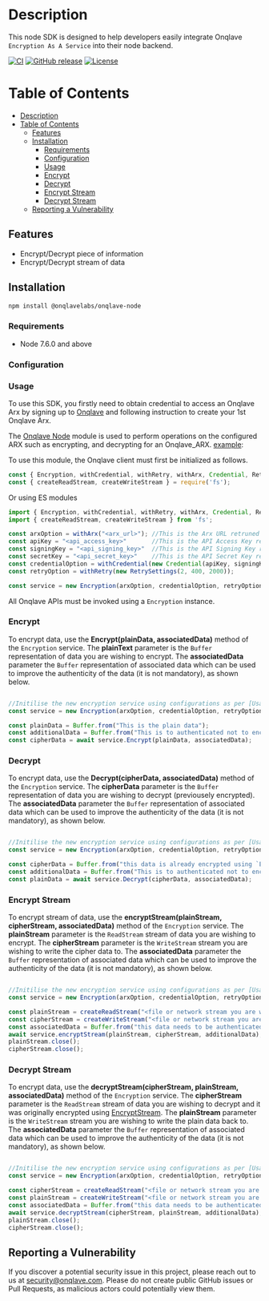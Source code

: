 # Description
This node SDK is designed to help developers easily integrate Onqlave `Encryption As A Service` into their node backend.

[![CI](https://img.shields.io/static/v1?label=CI&message=passing&color=green?style=plastic&logo=github)](https://github.com/onqlavelabs/onqlave-node/actions)
[![GitHub release](https://badge.fury.io/js/onqlave-node.svg)](https://www.npmjs.com/package/onqlave-node)
[![License](https://img.shields.io/github/license/onqlavelabs/onqlave-node)](https://github.com/onqlavelabs/onqlave-node/blob/main/LICENSE)


# Table of Contents

- [Description](#description)
- [Table of Contents](#table-of-contents)
	- [Features](#features)
	- [Installation](#installation)
		- [Requirements](#requirements)
		- [Configuration](#configuration)
		- [Usage](#usage)
		- [Encrypt](#encrypt)
		- [Decrypt](#decrypt)
		- [Encrypt Stream](#encrypt-stream)
		- [Decrypt Stream](#decrypt-stream)
	- [Reporting a Vulnerability](#reporting-a-vulnerability)


## Features

- Encrypt/Decrypt piece of information
- Encrypt/Decrypt stream of data

## Installation
```sh
npm install @onqlavelabs/onqlave-node

```
### Requirements
- Node 7.6.0 and above

### Configuration


### Usage

To use this SDK, you firstly need to obtain credential to access an Onqlave Arx by signing up to [Onqlave](https://onqlave.com) and following instruction to create your 1st Onqlave Arx.

The [Onqlave Node](https://github.com/onqlavelabs/onqlave-node) module is used to perform operations on the configured ARX such as encrypting, and decrypting for an Onqlave_ARX. [example](https://github.com/onqlavelabs/onqlave-node/blob/main/examples/index.js):

To use this module, the Onqlave client must first be initialized as follows.

```javascript
const { Encryption, withCredential, withRetry, withArx, Credential, RetrySettings } = require('@onqlavelabs/onqlave-node');
const { createReadStream, createWriteStream } = require('fs');
```
Or using ES modules

```javascript
import { Encryption, withCredential, withRetry, withArx, Credential, RetrySettings }  from '@onqlavelabs/onqlave-node';
import { createReadStream, createWriteStream } from 'fs';

const arxOption = withArx("<arx_url>"); //This is the Arx URL retruned of the API Key created during setup. Keep in in a safe place.
const apiKey = "<api_access_key>"       //This is the API Access Key returned of the API Key created during setup. Keep in in a safe place.
const signingKey = "<api_signing_key>"  //This is the API Signing Key retruned of the API Key created during setup. Keep in in a safe place.
const secretKey = "<api_secret_key>"    //This is the API Secret Key retruned of the API Key created during setup. Keep in in a safe place.
const credentialOption = withCredential(new Credential(apiKey, signingKey, secretKey));
const retryOption = withRetry(new RetrySettings(2, 400, 2000));

const service = new Encryption(arxOption, credentialOption, retryOption);
```

All Onqlave APIs must be invoked using a `Encryption` instance.

### Encrypt

To encrypt data, use the **Encrypt(plainData, associatedData)** method of the `Encryption` service. The **plainText** parameter is the `Buffer` representation of data you are wishing to encrypt. The **associatedData** parameter the `Buffer` representation of associated data which can be used to improve the authenticity of the data (it is not mandatory), as shown below.

```javascript

//Initilise the new encryption service using configurations as per [Usage]
const service = new Encryption(arxOption, credentialOption, retryOption);

const plainData = Buffer.from("This is the plain data");
const additionalData = Buffer.from("This is to authenticated not to encrypt"); //This can be an arbitrary piece of information you can use to for added security purpose.
const cipherData = await service.Encrypt(plainData, associatedData);
```


### Decrypt
To encrypt data, use the **Decrypt(cipherData, associatedData)** method of the `Encryption` service. The **cipherData** parameter is the `Buffer` representation of data you are wishing to decrypt (previousely encrypted). The **associatedData** parameter the `Buffer` representation of associated data which can be used to improve the authenticity of the data (it is not mandatory), as shown below.

```javascript

//Initilise the new encryption service using configurations as per [Usage]
const service = new Encryption(arxOption, credentialOption, retryOption);

const cipherData = Buffer.from("this data is already encrypted using `Encrypt` method")
const additionalData = Buffer.from("This is to authenticated not to encrypt"); //This can be an arbitrary piece of information you can use to for added security purpose.
const plainData = await service.Decrypt(cipherData, associatedData);
```

### Encrypt Stream

To encrypt stream of data, use the **encryptStream(plainStream, cipherStream, associatedData)** method of the `Encryption` service. The **plainStream** parameter is the `ReadStream` stream of data you are wishing to encrypt. The **cipherStream** parameter is the `WriteStream` stream you are wishing to write the cipher data to. The **associatedData** parameter the `Buffer` representation of associated data which can be used to improve the authenticity of the data (it is not mandatory), as shown below.


```javascript

//Initilise the new encryption service using configurations as per [Usage]
const service = new Encryption(arxOption, credentialOption, retryOption);

const plainStream = createReadStream("<file or network stream you are wishing to encrypt>", { highWaterMark: 64 * 1024 });
const cipherStream = createWriteStream("<file or network stream you are whishing to stream the encrypted data to>", { encoding: 'binary' });
const associatedData = Buffer.from("this data needs to be authenticated, but not encrypted"); //This can be an arbitrary piece of information you can use to for added security purpose.
await service.encryptStream(plainStream, cipherStream, additionalData);
plainStream.close();
cipherStream.close();
```


### Decrypt Stream
To encrypt data, use the **decryptStream(cipherStream, plainStream, associatedData)** method of the `Encryption` service. The **cipherStream** parameter is the `ReadStream` stream of data you are wishing to decrypt and it was originally encrypted using [EncryptStream](#encrypt-stream). The **plainStream** parameter is the `WriteStream` stream you are wishing to write the plain data back to. The **associatedData** parameter the `Buffer` representation of associated data which can be used to improve the authenticity of the data (it is not mandatory), as shown below.

```javascript

//Initilise the new encryption service using configurations as per [Usage]
const service = new Encryption(arxOption, credentialOption, retryOption);

const cipherStream = createReadStream("<file or network stream you are wishing to decrypt>", { encoding: 'binary' });
const plainStream = createWriteStream("<file or network stream you are whishing to stream the decrypted data to>", { highWaterMark: 64 * 1024 });
const associatedData = Buffer.from("this data needs to be authenticated, but not encrypted"); //This can be an arbitrary piece of information you can use to for added security purpose.
await service.decryptStream(cipherStream, plainStream, additionalData);
plainStream.close();
cipherStream.close();
```

## Reporting a Vulnerability

If you discover a potential security issue in this project, please reach out to us at security@onqlave.com. Please do not create public GitHub issues or Pull Requests, as malicious actors could potentially view them.